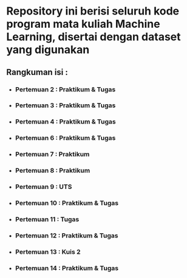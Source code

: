 # Repository ini berisi seluruh kode program mata kuliah Machine Learning, disertai dengan dataset yang digunakan
## **Rangkuman isi :**
+ ### Pertemuan 2 : Praktikum & Tugas
+ ### Pertemuan 3 : Praktikum & Tugas
+ ### Pertemuan 4 : Praktikum & Tugas
+ ### Pertemuan 6 : Praktikum & Tugas
+ ### Pertemuan 7 : Praktikum
+ ### Pertemuan 8 : Praktikum
+ ### Pertemuan 9 : UTS
+ ### Pertemuan 10 : Praktikum & Tugas
+ ### Pertemuan 11 : Tugas
+ ### Pertemuan 12 : Praktikum & Tugas
+ ### Pertemuan 13 : Kuis 2
+ ### Pertemuan 14 : Praktikum & Tugas